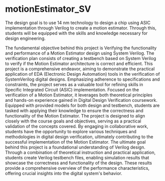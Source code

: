 # motionEstimator_SV
The design goal is to use 14 nm technology to design a chip using ASIC implementation through Verilog to create a motion estimator. Through this, students will be equipped with the skills and knowledge necessary for design engineering. 


The fundamental objective behind this project is Verifying the functionality and performance of a Motion Estimator design using System Verilog. The verification plan consists of creating a testbench based on System Verilog to verify if the Motion Estimator architecture is correct and efficient.
This project is a comprehensive endeavor, aiming to demonstrate the practical application of EDA (Electronic Design Automation) tools in the verification of SystemVerilog digital designs. Emphasizing adherence to specifications and constraints, the project serves as a valuable tool for refining skills in Specific Integrated Circuit (ASIC) implementation.
Focused on the verification of a Motion Estimator, it leverages both theoretical principles and hands-on experience gained in Digital Design Verification coursework. Equipped with provided models for both design and testbench, students are tasked with applying their knowledge to ensure the correctness and functionality of the Motion Estimator.
The project is designed to align closely with the course goals and objectives, serving as a practical validation of the concepts covered. By engaging in collaborative work, students have the opportunity to explore various techniques and methodologies in digital design verification, ultimately contributing to the successful implementation of the Motion Estimator.
The ultimate goal behind this project is a foundational understanding of Verilog design. Through a combination of theoretical instruction and practical application, students create Verilog testbench files, enabling simulation results that showcase the correctness and functionality of the design. These results provide a comprehensive overview of the performance characteristics, offering crucial insights into the digital system's behavior.

